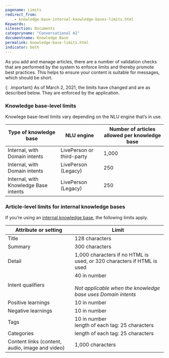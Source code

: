 ```yaml
---
pagename: Limits
redirect_from:
    - knowledge-base-internal-knowledge-bases-limits.html
Keywords:
sitesection: Documents
categoryname: "Conversational AI"
documentname: Knowledge Base
permalink: knowledge-base-limits.html
indicator: both
---
```


As you add and manage articles, there are a number of validation checks that are performed by the system to enforce limits and thereby promote best practices. This helps to ensure your content is suitable for messages, which should be short.

{: .important}
As of March 2, 2021, the limits have changed and are as described below. They are enforced by the application.


### Knowledge base-level limits
Knowlege base-level limits vary depending on the NLU engine that’s in use.

| Type of knowledge base | NLU engine | Number of articles allowed per knowledge base |
| --- | --- | --- |
| Internal, with Domain intents | LivePerson or third-party | 1,000 |
| Internal, with Domain intents | LivePerson (Legacy) | 250 |
| Internal, with Knowledge Base intents | LivePerson (Legacy) | 250 |

### Article-level limits for internal knowledge bases

If you’re using an [internal knowledge base](knowledge-base-internal-knowledge-bases-introduction.html), the following limits apply.

| Attribute or setting | Limit |
| --- | --- |
| Title | 128 characters |
| Summary | 300 characters | 
| Detail | 1,000 characters if no HTML is used, or 320 characters if HTML is used |
| Intent qualifiers | 40 in number<br><br>*Not applicable when the knowledge base uses Domain intents* |
| Positive learnings | 10 in number |
| Negative learnings | 10 in number |
| Tags | 10 in number<br>length of each tag: 25 characters |
| Categories | length of each tag: 25 characters |
| Content links (content, audio, image and video) | 1,000 characters |